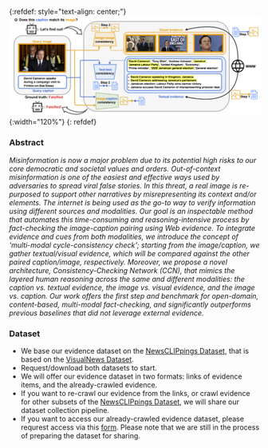 {:refdef: style="text-align: center;"}
![teaser](teaser.PNG){:width="120%"}
{: refdef}

### Abstract
*Misinformation is now a major problem due to its potential high risks to our core democratic and societal values and orders. Out-of-context misinformation is one of the easiest and effective ways used by adversaries to spread viral false stories. In this threat, a real image is re-purposed to support other narratives by misrepresenting its context and/or elements. The internet is being used as the go-to way to verify information using different sources and modalities. Our goal is an inspectable method that automates this time-consuming and reasoning-intensive process by fact-checking the image-caption pairing using Web evidence. To integrate evidence and cues from both modalities, we introduce the concept of 'multi-modal cycle-consistency check'; starting from the image/caption, we gather textual/visual evidence, which will be compared against the other paired caption/image, respectively. Moreover, we propose a novel architecture, Consistency-Checking Network (CCN), that mimics the layered human reasoning across the same and different modalities: the caption vs. textual evidence, the image vs. visual evidence, and the image vs. caption. Our work offers the first step and benchmark for open-domain, content-based, multi-modal fact-checking, and significantly outperforms previous baselines that did not leverage external evidence.*

### Dataset
- We base our evidence dataset on the [NewsCLIPpings Dataset](https://github.com/g-luo/news_clippings), that is based on the [VisualNews Dataset](https://github.com/FuxiaoLiu/VisualNews-Repository).
- Request/download both datasets to start. 
- We will offer our evidence dataset in two formats: links of evidence items, and the already-crawled evidence. 
- If you want to re-crawl our evidence from the links, or crawl evidence for other subsets of the [NewsCLIPpings Dataset](https://github.com/g-luo/news_clippings), we will share our dataset collection pipeline. 
- If you want to access our already-crawled evidence dataset, please requrest access via this [form](https://forms.gle/HZeUK1EEveGF9yEV9). Please note that we are still in the process of preparing the dataset for sharing. 


